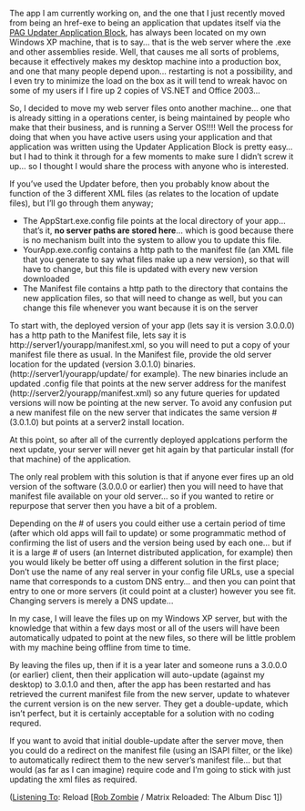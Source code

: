 The app I am currently working on, and the one that I just recently moved from being an href-exe to being an application that updates itself via the [PAG Updater Application Block](http://msdn.microsoft.com/library/default.asp?url=/library/en-us/dnbda/html/updater.asp), has always been located on my own Windows XP machine, that is to say&#8230; that is the web server where the .exe and other assemblies reside. Well, that causes me all sorts of problems, because it effectively makes my desktop machine into a production box, and one that many people depend upon&#8230; restarting is not a possibility, and I even try to minimize the load on the box as it will tend to wreak havoc on some of my users if I fire up 2 copies of VS.NET and Office 2003&#8230; 

So, I decided to move my web server files onto another machine&#8230; one that is already sitting in a operations center, is being maintained by people who make that their business, and is running a Server OS!!!! Well the process for doing that when you have active users using your application and that application was written using the Updater Application Block is pretty easy&#8230; but I had to think it through for a few moments to make sure I didn&#8217;t screw it up&#8230; so I thought I would share the process with anyone who is interested.

If you&#8217;ve used the Updater before, then you probably know about the function of the 3 different XML files (as relates to the location of update files), but I&#8217;ll go through them anyway;

  * The AppStart.exe.config file points at the local directory of your app&#8230; that&#8217;s it, **no server paths are stored here**&#8230; which is good because there is no mechanism built into the system to allow you to update this file.
  * YourApp.exe.config contains a http path to the manifest file (an XML file that you generate to say what files make up a new version), so that will have to change, but this file is updated with every new version downloaded
  * The Manifest file contains a http path to the directory that contains the new application files, so that will need to change as well, but you can change this file whenever you want because it is on the server

To start with, the deployed version of your app (lets say it is version 3.0.0.0) has a http path to the Manifest file, lets say it is http://server1/yourapp/manifest.xml, so you will need to put a copy of your manifest file there as usual. In the Manifest file, provide the old server location for the updated (version 3.0.1.0) binaries. (http://server1/yourapp/update/ for example). The new binaries include an updated .config file that points at the new server address for the manifest (http://server2/yourapp/manifest.xml) so any future queries for updated versions will now be pointing at the new server. To avoid any confusion put a new manifest file on the new server that indicates the same version # (3.0.1.0) but points at a server2 install location.

At this point, so after all of the currently deployed applcations perform the next update, your server will never get hit again by that particular install (for that machine) of the application.

The only real problem with this solution is that if anyone ever fires up an old version of the software (3.0.0.0 or earlier) then you will need to have that manifest file available on your old server&#8230; so if you wanted to retire or repurpose that server then you have a bit of a problem.

Depending on the # of users you could either use a certain period of time (after which old apps will fail to update) or some programmatic method of confirming the list of users and the version being used by each one&#8230; but if it is a large # of users (an Internet distributed application, for example) then you would likely be better off using a different solution in the first place; Don&#8217;t use the name of any real server in your config file URLs, use a special name that corresponds to a custom DNS entry&#8230; and then you can point that entry to one or more servers (it could point at a cluster) however you see fit. Changing servers is merely a DNS update&#8230; 

In my case, I will leave the files up on my Windows XP server, but with the knowledge that within a few days most or all of the users will have been automatically udpated to point at the new files, so there will be little problem with my machine being offline from time to time.

By leaving the files up, then if it is a year later and someone runs a 3.0.0.0 (or earlier) client, then their application will auto-update (against my desktop) to 3.0.1.0 and then, after the app has been restarted and has retrieved the current manifest file from the new server, update to whatever the current version is on the new server. They get a double-update, which isn&#8217;t perfect, but it is certainly acceptable for a solution with no coding requred.

If you want to avoid that initial double-update after the server move, then you could do a redirect on the manifest file (using an ISAPI filter, or the like) to automatically redirect them to the new server&#8217;s manifest file&#8230; but that would (as far as I can imagine) require code and I&#8217;m going to stick with just updating the xml files as required.

<div class="media">
  (<a href="http://msdn.microsoft.com/library/en-us/dncodefun/html/code4fun04252003.asp" class="broken_link">Listening To</a>: Reload [<a href="http://www.windowsmedia.com/mg/search.asp?srch=Rob+Zombie">Rob Zombie</a> / Matrix Reloaded: The Album Disc 1])
</div>
